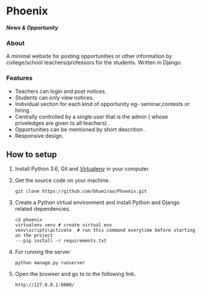 # Phoenix


***News &amp; Opportunity***

### About

A minimal website for posting opportunities or other information by college/school teachers/professors for the students. Written in Django.


### Features
* Teachers can login and post notices.
* Students can only view notices.
* Individual section for each kind of opportunity eg- seminar,contests or hiring .
* Centrally controlled by a single user that is the admin ( whose priveledges are given to all teachers) .
* Opportunities can be mentioned by short descrition .
* Responsive design.



## How to setup

1. Install Python 3.6, Git and [Virtualenv] in your computer.

2. Get the source code on your machine.

    `git clone https://github.com/bhumirao/Phoenix.git`

3. Create a Python virtual environment and install Python and Django related dependencies.

    ```shell
    cd phoenix
    virtualenv venv # create virtual env
    venv\scripts\activate  # run this command everytime before starting on the project
    ---pip install -r requirements.txt
    ```

5. For running the server
   
    `python manage.py runserver`

6. Open the browser and go to to the following link.

    `http://127.0.0.1:8000/`


[virtualenv]: https://virtualenv.pypa.io/
